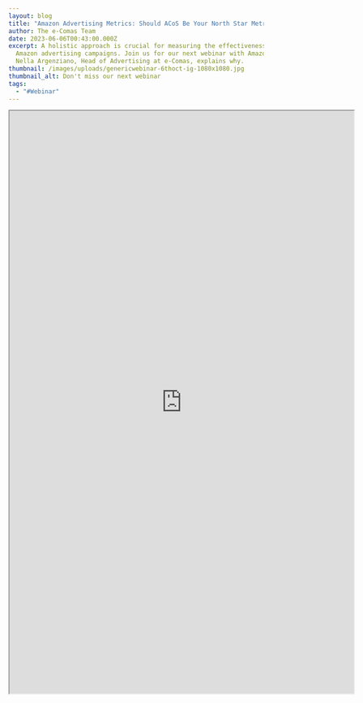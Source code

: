 ```yaml
---
layout: blog
title: "Amazon Advertising Metrics: Should ACoS Be Your North Star Metric?"
author: The e-Comas Team
date: 2023-06-06T00:43:00.000Z
excerpt: A holistic approach is crucial for measuring the effectiveness of your
  Amazon advertising campaigns. Join us for our next webinar with Amazon Ads as
  Nella Argenziano, Head of Advertising at e-Comas, explains why.
thumbnail: /images/uploads/genericwebinar-6thoct-ig-1080x1080.jpg
thumbnail_alt: Don't miss our next webinar
tags:
  - "#Webinar"
---
```

<iframe src="https://us02web.zoom.us/webinar/register/WN_DqLx-pQmTGS__wweH66wmQ#/registration" width="680" height="1150"></iframe>